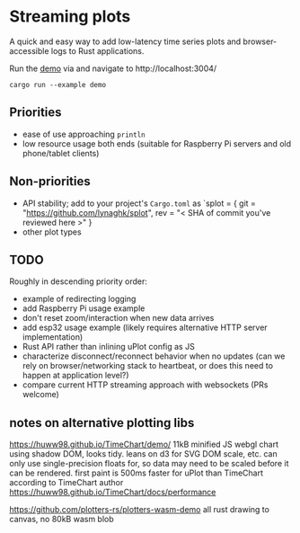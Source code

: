 # Streaming plots

A quick and easy way to add low-latency time series plots and browser-accessible logs to Rust applications.

Run the [demo](examples/demo.rs) via and navigate to http://localhost:3004/

    cargo run --example demo


## Priorities

- ease of use approaching `println`
- low resource usage both ends (suitable for Raspberry Pi servers and old phone/tablet clients)


## Non-priorities

- API stability; add to your project's `Cargo.toml` as `splot = { git = "https://github.com/lynaghk/splot", rev = "< SHA of commit you've reviewed here >" }
- other plot types


## TODO

Roughly in descending priority order:

- example of redirecting logging
- add Raspberry Pi usage example
- don't reset zoom/interaction when new data arrives
- add esp32 usage example (likely requires alternative HTTP server implementation)
- Rust API rather than inlining uPlot config as JS
- characterize disconnect/reconnect behavior when no updates (can we rely on browser/networking stack to heartbeat, or does this need to happen at application level?)
- compare current HTTP streaming approach with websockets (PRs welcome)


## notes on alternative plotting libs

https://huww98.github.io/TimeChart/demo/
11kB minified JS webgl chart using shadow DOM, looks tidy. 
leans on d3 for SVG DOM scale, etc.
can only use single-precision floats for, so data may need to be scaled before it can be rendered.
first paint is 500ms faster for uPlot than TimeChart according to TimeChart author https://huww98.github.io/TimeChart/docs/performance

https://github.com/plotters-rs/plotters-wasm-demo
all rust drawing to canvas, no 
80kB wasm blob
